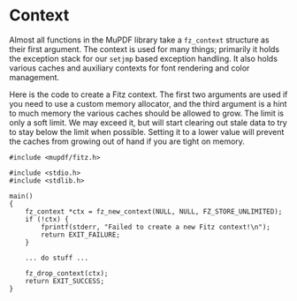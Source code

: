 # Context

Almost all functions in the MuPDF library take a `fz_context` structure as
their first argument. The context is used for many things; primarily it holds
the exception stack for our `setjmp` based exception handling. It also holds
various caches and auxiliary contexts for font rendering and color management.

Here is the code to create a Fitz context. The first two arguments are used if
you need to use a custom memory allocator, and the third argument is a hint to
much memory the various caches should be allowed to grow. The limit is only a
soft limit. We may exceed it, but will start clearing out stale data to try to
stay below the limit when possible. Setting it to a lower value will prevent
the caches from growing out of hand if you are tight on memory.

	#include <mupdf/fitz.h>

	#include <stdio.h>
	#include <stdlib.h>

	main()
	{
		fz_context *ctx = fz_new_context(NULL, NULL, FZ_STORE_UNLIMITED);
		if (!ctx) {
			fprintf(stderr, "Failed to create a new Fitz context!\n");
			return EXIT_FAILURE;
		}

		... do stuff ...

		fz_drop_context(ctx);
		return EXIT_SUCCESS;
	}

